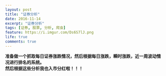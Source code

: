 ```yaml
---
layout: post
title: "证券分析"
date: 2016-11-14
excerpt: "证券分析"
tags: [证券, 股票, 分析, 爬虫]
feature: https://i.imgur.com/Ds6S7lJ.png
life: true
comments: true
---
```


**准备做一个抓取每日证券涨跌情况，然后根据每日涨跌，瞬时涨跌，近一周波动情况进行排名的系统。<br/>**
**然后根据这些分析我也入市分红啦！！！**
